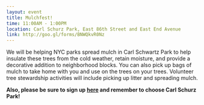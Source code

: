 ```yaml
---
layout: event
title: Mulchfest!
time: 11:00AM - 1:00PM
location: Carl Schurz Park, East 86th Street and East End Avenue
link: http://goo.gl/forms/BNWQkvR0Nz
---
```

We will be helping NYC parks spread mulch in Carl Schwartz Park to help insulate these trees from the cold weather, retain moisture, and provide a decorative addition to neighborhood blocks. You can also pick up bags of mulch to take home with you and use on the trees on your trees. Volunteer tree stewardship activities will include picking up litter and spreading mulch.

**Also, please be sure to sign up [here](https://www.nycgovparks.org/reg/stewardship/1295) and remember to choose Carl Schurz Park!**